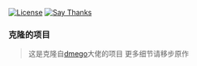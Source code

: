 [![License](https://img.shields.io/github/license/dmego/home.github.io.svg)](/LICENSE)
[![Say Thanks](https://img.shields.io/badge/Say-Thanks!-1EAEDB.svg)](https://saythanks.io/to/heilinzz)

### 克隆的项目

>这是克隆自[dmego](https://github.com/dmego)大佬的项目
>更多细节请移步原作

